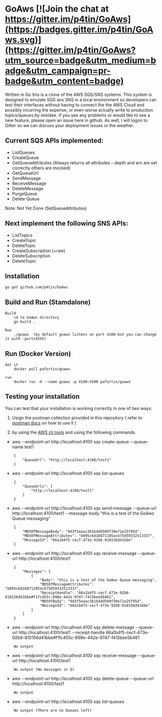 # GoAws  [![Join the chat at https://gitter.im/p4tin/GoAws](https://badges.gitter.im/p4tin/GoAws.svg)](https://gitter.im/p4tin/GoAws?utm_source=badge&utm_medium=badge&utm_campaign=pr-badge&utm_content=badge)

 
Written in Go this is a clone of the AWS SQS/SNS systems.  This system is designed to emulate SQS ans SNS in a local environment so developers can test their interfaces without having to connect the the AWS Cloud and possibly incurring the expense, or even worse actually write to production topics/queues by mistake.  If you see any problems or would like to see a new feature, please open an issue here in github.  As well, I will logon to Gitter so we can discuss your deployment issues or the weather.


## Current SQS APIs implemented:

 * ListQueues
 * CreateQueue
 * GetQueueAttributes (Always returns all attributes - depth and arn are set correctly others are mocked)
 * GetQueueUrl
 * SendMessage
 * ReceiveMessage
 * DeleteMessage
 * PurgeQueue
 * Delete Queue
 
 Note: Not Yet Done (SetQueueAttributes)


 ## Next implement the following SNS APIs:
 
 * ListTopics
 * CreateTopic
 * DeleteTopic
 * CreateSubscription (+raw)
 * DeleteSubscription
 * DeteteTopic


## Installation

    go get github.com/p4tin/GoAws

## Build and Run (Stamdalone)

    Build
        cd to GoAws directory
        go build . 
        
    Run
        ./goaws  (by default goaws listens on port 4100 but you can change it with -port=XXXX)
        

## Run (Docker Version)

    Get it
        docker pull pafortin/goaws
        
    run
        docker run -d --name goaws -p 4100:4100 pafortin/goaws



## Testing your installation

You can test that your installation is working correctly in one of two ways:

 1.  Usign the postman collection provided in this repository ( refer to [postman docs](https://www.getpostman.com/docs/) on how to use it )

 2. by using the [AWS cli tools](http://docs.aws.amazon.com/cli/latest/userguide/installing.html) and using the following commands.

* aws --endpoint-url http://localhost:4100 sqs create-queue --queue-name test1  
```
    {
        "QueueUrl": "http://localhost:4100/test1"
    }
```
* aws --endpoint-url http://localhost:4100 sqs list-queues  
```
    {
        "QueueUrls": [
            "http://localhost:4100/test1"
        ]
    }
```
* aws --endpoint-url http://localhost:4100 sqs send-message --queue-url http://localhost:4100/test1 --message-body "this is a test of the GoAws Queue messaging"
```
    {
        "MD5OfMessageBody": "9d3f5eaac3b1b4dd509f39e71e25f954", 
        "MD5OfMessageAttributes": "b095c6d16871105acb75d59332513337", 
        "MessageId": "66a1b4f5-cecf-473e-92b6-810156d41bbe"
    }
```
* aws --endpoint-url http://localhost:4100 sqs receive-message --queue-url http://localhost:4100/test1  
```
    {
        "Messages": [
            {
                "Body": "this is a test of the GoAws Queue messaging", 
                "MD5OfMessageAttributes": "b095c6d16871105acb75d59332513337", 
                "ReceiptHandle": "66a1b4f5-cecf-473e-92b6-810156d41bbe#f1fc455c-698e-442e-9747-f415bee5b461", 
                "MD5OfBody": "9d3f5eaac3b1b4dd509f39e71e25f954", 
                "MessageId": "66a1b4f5-cecf-473e-92b6-810156d41bbe"
            }
        ]
    }
```
* aws --endpoint-url http://localhost:4100 sqs delete-message --queue-url http://localhost:4100/test1 --receipt-handle 66a1b4f5-cecf-473e-92b6-810156d41bbe#f1fc455c-698e-442e-9747-f415bee5b461  
```
    No output
```
* aws --endpoint-url http://localhost:4100 sqs receive-message --queue-url http://localhost:4100/test1  
```
    No output (No messages in Q)
```
* aws --endpoint-url http://localhost:4100 sqs delete-queue --queue-url http://localhost:4100/test1
```
    No output
```
* aws --endpoint-url http://localhost:4100 sqs list-queues
```
    No output (There are no Queues left)
```

